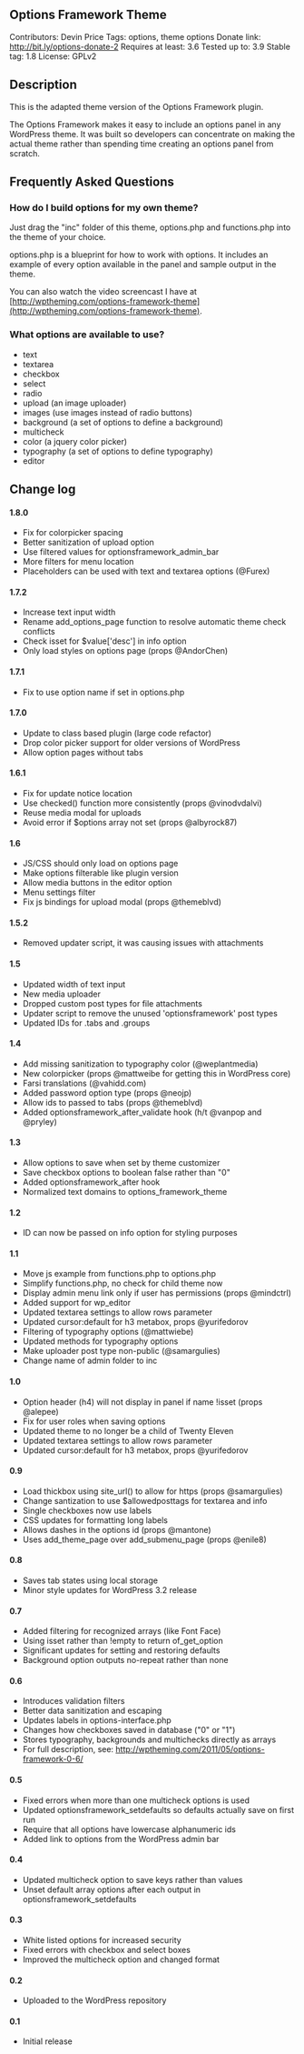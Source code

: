 ## Options Framework Theme

Contributors: Devin Price
Tags: options, theme options
Donate link: http://bit.ly/options-donate-2
Requires at least: 3.6
Tested up to: 3.9
Stable tag: 1.8
License: GPLv2

## Description

This is the adapted theme version of the Options Framework plugin.

The Options Framework makes it easy to include an options panel in any WordPress theme.  It was built so developers can concentrate on making the actual theme rather than spending time creating an options panel from scratch.

## Frequently Asked Questions

### How do I build options for my own theme?

Just drag the "inc" folder of this theme, options.php and functions.php into the theme of your choice.

options.php is a blueprint for how to work with options.  It includes an example of every option available in the panel and sample output in the theme.

You can also watch the video screencast I have at [http://wptheming.com/options-framework-theme](http://wptheming.com/options-framework-theme).

### What options are available to use?

* text
* textarea
* checkbox
* select
* radio
* upload (an image uploader)
* images (use images instead of radio buttons)
* background (a set of options to define a background)
* multicheck
* color (a jquery color picker)
* typography (a set of options to define typography)
* editor

## Change log

#### 1.8.0

* Fix for colorpicker spacing
* Better sanitization of upload option
* Use filtered values for optionsframework_admin_bar
* More filters for menu location
* Placeholders can be used with text and textarea options (@Furex)

#### 1.7.2

* Increase text input width
* Rename add_options_page function to resolve automatic theme check conflicts
* Check isset for $value['desc'] in info option
* Only load styles on options page (props @AndorChen)

#### 1.7.1

* Fix to use option name if set in options.php

#### 1.7.0

* Update to class based plugin (large code refactor)
* Drop color picker support for older versions of WordPress
* Allow option pages without tabs

#### 1.6.1

* Fix for update notice location
* Use checked() function more consistently (props @vinodvdalvi)
* Reuse media modal for uploads
* Avoid error if $options array not set (props @albyrock87)

#### 1.6

* JS/CSS should only load on options page
* Make options filterable like plugin version
* Allow media buttons in the editor option
* Menu settings filter
* Fix js bindings for upload modal (props @themeblvd)

#### 1.5.2

* Removed updater script, it was causing issues with attachments

#### 1.5

* Updated width of text input
* New media uploader
* Dropped custom post types for file attachments
* Updater script to remove the unused 'optionsframework' post types
* Updated IDs for .tabs and .groups

#### 1.4

* Add missing sanitization to typography color (@weplantmedia)
* New colorpicker (props @mattweibe for getting this in WordPress core)
* Farsi translations (@vahidd.com)
* Added password option type (props @neojp)
* Allow ids to passed to tabs (props @themeblvd)
* Added optionsframework_after_validate hook (h/t @vanpop and @pryley)

#### 1.3

* Allow options to save when set by theme customizer
* Save checkbox options to boolean false rather than "0"
* Added optionsframework_after hook
* Normalized text domains to options_framework_theme

#### 1.2

* ID can now be passed on info option for styling purposes

#### 1.1

* Move js example from functions.php to options.php
* Simplify functions.php, no check for child theme now
* Display admin menu link only if user has permissions (props @mindctrl)
* Added support for wp_editor
* Updated textarea settings to allow rows parameter
* Updated cursor:default for h3 metabox, props @yurifedorov
* Filtering of typography options (@mattwiebe)
* Updated methods for typography options
* Make uploader post type non-public (@samargulies)
* Change name of admin folder to inc

#### 1.0

* Option header (h4) will not display in panel if name !isset (props @alepee)
* Fix for user roles when saving options
* Updated theme to no longer be a child of Twenty Eleven
* Updated textarea settings to allow rows parameter
* Updated cursor:default for h3 metabox, props @yurifedorov

#### 0.9

* Load thickbox using site_url() to allow for https (props @samargulies)
* Change santization to use $allowedposttags for textarea and info
* Single checkboxes now use labels
* CSS updates for formatting long labels
* Allows dashes in the options id (props @mantone)
* Uses add_theme_page over add_submenu_page (props @enile8)

#### 0.8

* Saves tab states using local storage
* Minor style updates for WordPress 3.2 release

#### 0.7

* Added filtering for recognized arrays (like Font Face)
* Using isset rather than !empty to return of_get_option
* Significant updates for setting and restoring defaults
* Background option outputs no-repeat rather than none

#### 0.6

* Introduces validation filters
* Better data sanitization and escaping
* Updates labels in options-interface.php
* Changes how checkboxes saved in database ("0" or "1")
* Stores typography, backgrounds and multichecks directly as arrays
* For full description, see: http://wptheming.com/2011/05/options-framework-0-6/

#### 0.5

* Fixed errors when more than one multicheck options is used
* Updated optionsframework_setdefaults so defaults actually save on first run
* Require that all options have lowercase alphanumeric ids
* Added link to options from the WordPress admin bar

#### 0.4

* Updated multicheck option to save keys rather than values
* Unset default array options after each output in optionsframework_setdefaults

#### 0.3

* White listed options for increased security
* Fixed errors with checkbox and select boxes
* Improved the multicheck option and changed format

#### 0.2

* Uploaded to the WordPress repository

#### 0.1

* Initial release
